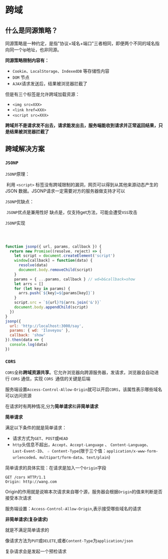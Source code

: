 # 跨域

## 什么是同源策略？

同源策略是一种约定，是指"协议+域名+端口"三者相同，即便两个不同的域名指向同一个ip地址，也非同源。

**同源策略限制内容有：**

- `Cookie`、`LocalStorage`、`IndexedDB` 等存储性内容
- `DOM` 节点
- `AJAX`请求发送后，结果被浏览器拦截了

但是有三个标签是允许跨域加载资源：

- `<img src=XXX>`
- `<link href=XXX>`
- `<script src=XXX>`

**跨域并不是请求发不出去，请求能发出去，服务端能收到请求并正常返回结果，只是结果被浏览器拦截了**

## 跨域解决方案

### `JSONP`

`JSONP`原理：

​	利用 `<script>` 标签没有跨域限制的漏洞，网页可以得到从其他来源动态产生的 JSON 数据。JSONP请求一定需要对方的服务器做支持才可以

`JSONP`优缺点：

​	`JSONP`优点是兼用性好
​	缺点是，仅支持get方法，可能会遭受`XSS`攻击

`JSONP`实现

​	

```js

function jsonp({ url, params, callback }) {
  return new Promise((resolve, reject) => {
    let script = document.createElement('script')
    window[callback] = function(data) {
      resolve(data)
      document.body.removeChild(script)
    }
    params = { ...params, callback } // wd=b&callback=show
    let arrs = []
    for (let key in params) {
      arrs.push(`${key}=${params[key]}`)
    }
    script.src = `${url}?${arrs.join('&')}`
    document.body.appendChild(script)
  })
}
jsonp({
  url: 'http://localhost:3000/say',
  params: { wd: 'Iloveyou' },
  callback: 'show'
}).then(data => {
  console.log(data)
})
```

### `CORS`

`CORS`全称**跨域资源共享**。它允许浏览器向跨源服务器，发请求，浏览器会自动进行 `CORS` 通信，实现 `CORS `通信的关键是后端

服务端设置`Access-Control-Allow-Origin`就可以开启`CORS`，该属性表示哪些域名可以访问资源

在请求时有两种情况,分为**简单请求**和**非简单请求**

**简单请求**

满足以下条件的就是简单请求：

- 请求方式为`GET`、`POST`或`HEAD`
- `http`头信息不超出，`Accept`、`Accept-Language` 、 `Content-Language`、 `Last-Event-ID`、 `☆ Content-Type`(限于三个值：`application/x-www-form-urlencoded`、`multipart/form-data`、`text/plain`)

简单请求的具体实现：在请求是加入一个`Origin`字段

```
GET /cors HTTP/1.1
Origin: http://wang.com
```

Origin的作用就是说嘛本次请求来自哪个源，服务器会根据`Origin`的值来判断是否接受本次请求

服务端设置：`Access-Control-Allow-Origin`,表示接受哪些域名的请求

**非简单请求(复杂请求)**

就是不满足简单请求的

像请求方法为`PUT`或`DELETE`,或者`Content-Type`为`application/json`

复杂请求会是发起一个预检请求